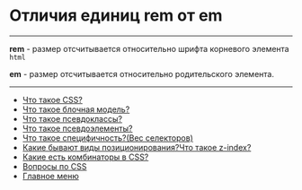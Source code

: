 # Отличия единиц rem от em

---

**rem** - размер отсчитывается относительно шрифта корневого элемента `html`

**em** - размер отсчитывается относительно родительского элемента.

---

- [Что такое CSS?](./CSSis.md)
- [Что такое блочная модель?](./boxModel.md)
- [Что такое псевдоклассы?](./pseudoclass.md)
- [Что такое псевдоэлементы?](./pseudoelement.md)
- [Что такое специфичность?(Вес селекторов)](./specificity.md)
- [Какие бывают виды позиционирования?Что такое z-index?](./emVSrem.md)
- [Какие есть комбинаторы в CSS?](./combinators.md)
- [Вопросы по CSS](./CSS.md)
- [Главное меню](../README.md)
